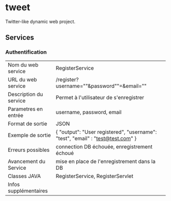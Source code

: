 # tweet
Twitter-like dynamic web project.

## Services

### Authentification
|   |   |
|---|---|
| Nom du web service | RegisterService |
| URL du web service | /register?username=""&password""=&email="" |
| Description du service | Permet à l'utilisateur de s'enregistrer |
| Parametres en entrée | username, password, email |
| Format de sortie | JSON |
| Exemple de sortie | { "output": "User registered", "username": "test", "email" : "test@test.com" } |
| Erreurs possibles | connection DB échouée, enregistrement échoué |
| Avancement du Service | mise en place de l'enregistrement dans la DB |
| Classes JAVA | RegisterService, RegisterServlet |
| Infos supplémentaires | |
